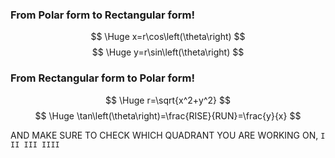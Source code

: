 ### From Polar form to Rectangular form!

$$ \Huge x=r\cos\left(\theta\right) $$
$$ \Huge y=r\sin\left(\theta\right) $$


### From Rectangular form to Polar form!

$$ \Huge r=\sqrt{x^2+y^2} $$
$$ \Huge \tan\left(\theta\right)=\frac{RISE}{RUN}=\frac{y}{x} $$

AND MAKE SURE TO CHECK WHICH QUADRANT YOU ARE WORKING ON, `I II III IIII`